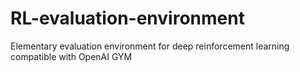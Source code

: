 # RL-evaluation-environment
Elementary evaluation environment for deep reinforcement learning compatible with OpenAI GYM
